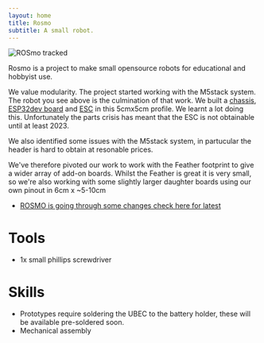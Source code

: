 ```yaml
---
layout: home
title: Rosmo
subtitle: A small robot.
---
```


 ![ROSmo tracked](https://pbs.twimg.com/media/FUa95gJXsAEfBqj?format=jpg)

Rosmo is a project to make small opensource robots for educational and hobbyist use.

We value modularity. The project started working with the M5stack system. The robot you see above is the culmination of that work. We built a [chassis](), [ESP32dev board]() and [ESC]() in this 5cmx5cm profile. We learnt a lot doing this. Unfortunately the parts crisis has meant that the ESC is not obtainable until at least 2023.

We also identified some issues with the M5stack system, in partucular the header is hard to obtain at resonable prices.

We've therefore pivoted our work to work with the Feather footprint to give a wider array of add-on boards. Whilst the Feather is great it is very small, so we're also working with some slightly larger daughter boards using our own pinout in 6cm x ~5-10cm



* [ROSMO is going through some changes check here for latest](https://github.com/rosmo-robot/Rosmo_3D/tree/main/V4)

# Tools
* 1x small phillips screwdriver

# Skills
* Prototypes require soldering the UBEC to the battery holder, these will be available pre-soldered soon.
* Mechanical assembly

